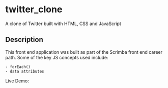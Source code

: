 # twitter_clone

A clone of Twitter built with HTML, CSS and JavaScript

## Description

This front end application was built as part of the Scrimba front end career path. Some of the key JS concepts used include:

    - forEach()
    - data attributes

Live Demo:
